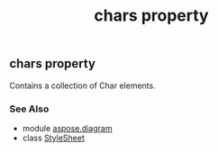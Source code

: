 ﻿---
title: chars property
second_title: Aspose.Diagram for Python via .NET API References
description: 
type: docs
weight: 40
url: /python-net/aspose.diagram/stylesheet/chars/
is_root: false
---

## chars property


Contains a collection of Char elements.

### See Also
* module [aspose.diagram](../../)
* class [StyleSheet](/diagram/python-net/aspose.diagram/stylesheet)
